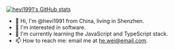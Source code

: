 [![hevi1991's GitHub stats](https://github-readme-stats.vercel.app/api?username=hevi1991)](https://github.com/anuraghazra/github-readme-stats)

- 👋 Hi, I'm @hevi1991 from China, living in Shenzhen.
- 👀 I'm interested in software.
- 🌱 I'm currently learning the JavaScript and TypeScript stack.
- 📫 How to reach me: email me at he.wei@email.com.

<!---
hevi1991/hevi1991 is a ✨ special ✨ repository because its `README.md` (this file) appears on your GitHub profile.
You can click the Preview link to take a look at your changes.
--->

